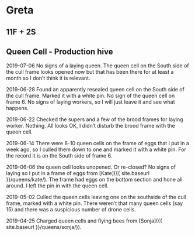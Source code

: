 # Greta

## 11F + 2S

## Queen Cell - Production hive

2019-07-06 No signs of a laying queen.  The queen cell on the South side of the cull frame looks opened now but that has been there for at least a month so I don’t think it is relevant.

2019-06-28 Found an apparently resealed queen cell on the South side of the cull frame.  Marked it with a white pin.  No sign of the queen cell on frame 6.  No signs of laying workers, so I will just leave it and see what happens.

2019-06-22 Checked the supers and a few of the brood frames for laying worker.  Nothing.  All looks OK, I didn’t disturb the brood frame with the queen cell.

2019-06-14 There were 8-10 queen cells on the frame of eggs that I put in a week ago, so I culled them down to one and marked it with a white pin.  For the record it is on the South side of frame 6.

2019-06-06 the queen cell looks unopened.  Or re-closed?  No signs of laying so I put in a frame of eggs from [Kate]({{ site.baseurl }}/queens/kate/).  The frame had eggs on the bottom section and hone all around.  I left the pin in with the queen cell.

2019-05-02 Culled the queen cells leaving one on the southside of the cull frame, marked with a white pin.   There weren’t that many queen cells (say 15) and there was a suspicious number of drone cells.

2019-04-25 Charged queen cells and flying bees from [Sonja]({{ site.baseurl }}/queens/sonja/)).
